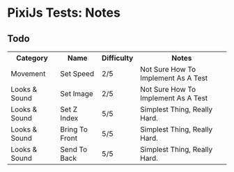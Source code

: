 # PixiJs Tests: Notes
## Todo
<table>
  <tr>
    <th>Category</th>
    <th>Name</th>
    <th>Difficulty</th>
    <th>Notes</th>
  </tr>
  <tr>
    <td>Movement</td>
    <td>Set Speed</td>
    <td>2/5</td>
    <td>Not Sure How To Implement As A Test</td>
  </tr>
  <tr>
    <td>Looks & Sound</td>
    <td>Set Image</td>
    <td>2/5</td>
    <td>Not Sure How To Implement As A Test</td>
  </tr>
  <tr>
    <td>Looks & Sound</td>
    <td>Set Z Index</td>
    <td>5/5</td>
    <td>Simplest Thing, Really Hard.</td>
  </tr>
  <tr>
    <td>Looks & Sound</td>
    <td>Bring To Front</td>
    <td>5/5</td>
    <td>Simplest Thing, Really Hard.</td>
  </tr>
   <tr>
    <td>Looks & Sound</td>
    <td>Send To Back</td>
    <td>5/5</td>
    <td>Simplest Thing, Really Hard.</td>
  </tr>
</table>
